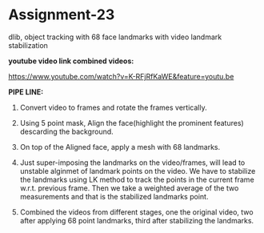 # Assignment-23
dlib, object tracking with 68 face landmarks with video landmark stabilization


**youtube video link combined videos:**

https://www.youtube.com/watch?v=K-RFjRfKaWE&feature=youtu.be


**PIPE LINE:**
1. Convert video to frames and rotate the frames vertically.
2. Using 5 point mask, Align the face(highlight the prominent features) descarding the background.
3. On top of the Aligned face, apply a mesh with 68 landmarks.
4. Just super-imposing the landmarks on the video/frames, will lead to unstable alginmet of landmark points on the video. We have to stabilize the landmarks using LK method to track the points in the current frame w.r.t. previous frame. Then we take a weighted average of the two measurements and that is the stabilized landmarks point. 

4. Combined the videos from different stages, one the original video, two after applying 68 point landmarks, third after stabilizing the landmarks.
